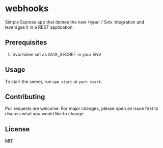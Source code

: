 # webhooks

Simple Express app that demos the new Hyper / Svix integration and leverages it in a REST application.

## Prerequisites

1. Svix token set as SVIX_SECRET in your ENV

## Usage

To start the server, run `npm start` or `yarn start`.

## Contributing

Pull requests are welcome. For major changes, please open an issue first to discuss what you would like to change.

## License

[MIT](https://choosealicense.com/licenses/mit/)

